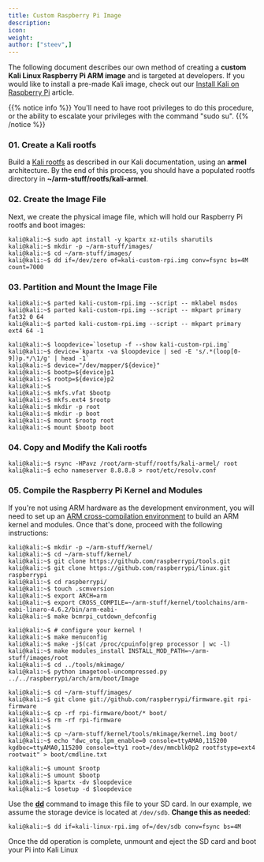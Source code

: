 ```yaml
---
title: Custom Raspberry Pi Image
description:
icon:
weight:
author: ["steev",]
---
```


The following document describes our own method of creating a **custom Kali Linux Raspberry Pi ARM image** and is targeted at developers. If you would like to install a pre-made Kali image, check out our [Install Kali on Raspberry Pi](/docs/arm/raspberry-pi/) article.

{{% notice info %}}
You'll need to have root privileges to do this procedure, or the ability to escalate your privileges with the command "sudo su".
{{% /notice %}}

### 01. Create a Kali rootfs

Build a [Kali rootfs](/docs/development/kali-linux-arm-chroot/) as described in our Kali documentation, using an **armel** architecture. By the end of this process, you should have a populated rootfs directory in **~/arm-stuff/rootfs/kali-armel**.

### 02. Create the Image File

Next, we create the physical image file, which will hold our Raspberry Pi rootfs and boot images:

```console
kali@kali:~$ sudo apt install -y kpartx xz-utils sharutils
kali@kali:~$ mkdir -p ~/arm-stuff/images/
kali@kali:~$ cd ~/arm-stuff/images/
kali@kali:~$ dd if=/dev/zero of=kali-custom-rpi.img conv=fsync bs=4M count=7000
```

### 03. Partition and Mount the Image File

```console
kali@kali:~$ parted kali-custom-rpi.img --script -- mklabel msdos
kali@kali:~$ parted kali-custom-rpi.img --script -- mkpart primary fat32 0 64
kali@kali:~$ parted kali-custom-rpi.img --script -- mkpart primary ext4 64 -1
```

```console
kali@kali:~$ loopdevice=`losetup -f --show kali-custom-rpi.img`
kali@kali:~$ device=`kpartx -va $loopdevice | sed -E 's/.*(loop[0-9])p.*/\1/g' | head -1`
kali@kali:~$ device="/dev/mapper/${device}"
kali@kali:~$ bootp=${device}p1
kali@kali:~$ rootp=${device}p2
kali@kali:~$
kali@kali:~$ mkfs.vfat $bootp
kali@kali:~$ mkfs.ext4 $rootp
kali@kali:~$ mkdir -p root
kali@kali:~$ mkdir -p boot
kali@kali:~$ mount $rootp root
kali@kali:~$ mount $bootp boot
```

### 04. Copy and Modify the Kali rootfs

```console
kali@kali:~$ rsync -HPavz /root/arm-stuff/rootfs/kali-armel/ root
kali@kali:~$ echo nameserver 8.8.8.8 > root/etc/resolv.conf
```

### 05. Compile the Raspberry Pi Kernel and Modules

If you're not using ARM hardware as the development environment, you will need to set up an [ARM cross-compilation environment](/docs/development/arm-cross-compilation-environment/) to build an ARM kernel and modules. Once that's done, proceed with the following instructions:

```console
kali@kali:~$ mkdir -p ~/arm-stuff/kernel/
kali@kali:~$ cd ~/arm-stuff/kernel/
kali@kali:~$ git clone https://github.com/raspberrypi/tools.git
kali@kali:~$ git clone https://github.com/raspberrypi/linux.git raspberrypi
kali@kali:~$ cd raspberrypi/
kali@kali:~$ touch .scmversion
kali@kali:~$ export ARCH=arm
kali@kali:~$ export CROSS_COMPILE=~/arm-stuff/kernel/toolchains/arm-eabi-linaro-4.6.2/bin/arm-eabi-
kali@kali:~$ make bcmrpi_cutdown_defconfig

kali@kali:~$ # configure your kernel !
kali@kali:~$ make menuconfig
kali@kali:~$ make -j$(cat /proc/cpuinfo|grep processor | wc -l)
kali@kali:~$ make modules_install INSTALL_MOD_PATH=~/arm-stuff/images/root
kali@kali:~$ cd ../tools/mkimage/
kali@kali:~$ python imagetool-uncompressed.py ../../raspberrypi/arch/arm/boot/Image
```

```console
kali@kali:~$ cd ~/arm-stuff/images/
kali@kali:~$ git clone git://github.com/raspberrypi/firmware.git rpi-firmware
kali@kali:~$ cp -rf rpi-firmware/boot/* boot/
kali@kali:~$ rm -rf rpi-firmware
kali@kali:~$
kali@kali:~$ cp ~/arm-stuff/kernel/tools/mkimage/kernel.img boot/
kali@kali:~$ echo "dwc_otg.lpm_enable=0 console=ttyAMA0,115200 kgdboc=ttyAMA0,115200 console=tty1 root=/dev/mmcblk0p2 rootfstype=ext4 rootwait" > boot/cmdline.txt
```

```console
kali@kali:~$ umount $rootp
kali@kali:~$ umount $bootp
kali@kali:~$ kpartx -dv $loopdevice
kali@kali:~$ losetup -d $loopdevice
```

Use the **[dd](https://packages.debian.org/testing/dd)** command to image this file to your SD card. In our example, we assume the storage device is located at `/dev/sdb`. **Change this as needed**:

```console
kali@kali:~$ dd if=kali-linux-rpi.img of=/dev/sdb conv=fsync bs=4M
```

Once the dd operation is complete, unmount and eject the SD card and boot your Pi into Kali Linux
